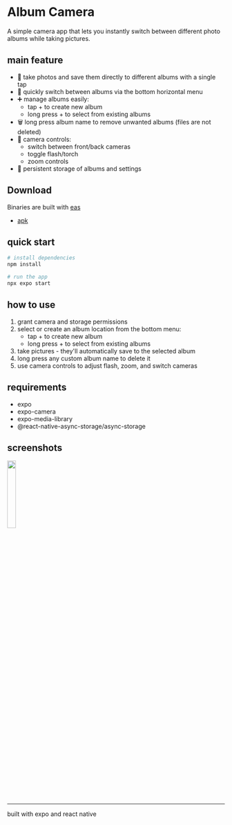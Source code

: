 # Album Camera

A simple camera app that lets you instantly switch between different photo albums while taking pictures.

## main feature
- 📸 take photos and save them directly to different albums with a single tap
- 🔄 quickly switch between albums via the bottom horizontal menu
- ➕ manage albums easily:
  - tap + to create new album
  - long press + to select from existing albums
- 🗑️ long press album name to remove unwanted albums (files are not deleted)
- 📱 camera controls:
  - switch between front/back cameras
  - toggle flash/torch
  - zoom controls
- 💾 persistent storage of albums and settings

## Download
Binaries are built with [eas](https://expo.dev/eas)

- [apk](https://expo.dev/artifacts/eas/wvUftL2phVZkWJZUkbHvVJ.apk)

## quick start
```bash
# install dependencies
npm install

# run the app
npx expo start
```

## how to use
1. grant camera and storage permissions
2. select or create an album location from the bottom menu:
   - tap + to create new album
   - long press + to select from existing albums
3. take pictures - they'll automatically save to the selected album
4. long press any custom album name to delete it
5. use camera controls to adjust flash, zoom, and switch cameras

## requirements
- expo
- expo-camera
- expo-media-library
- @react-native-async-storage/async-storage

## screenshots
<img src="https://github.com/user-attachments/assets/1b0d5d34-92e2-4092-b2cc-8be10d07ebe5" style="width: 20%"/>

---
built with expo and react native
